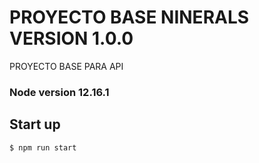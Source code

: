 # PROYECTO BASE NINERALS VERSION 1.0.0
PROYECTO BASE PARA API
### Node version 12.16.1
## Start up

```
$ npm run start
```
